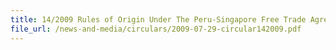 ```yaml
---
title: 14/2009 Rules of Origin Under The Peru-Singapore Free Trade Agreement (PeSFTA)
file_url: /news-and-media/circulars/2009-07-29-circular142009.pdf
---
```

